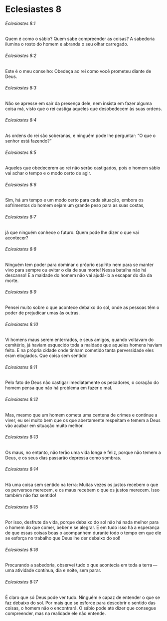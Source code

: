 # Eclesiastes 8

###### Eclesiastes 8:1

Quem é como o sábio? Quem sabe compreender as coisas? A sabedoria ilumina o rosto do homem e abranda o seu olhar carregado.

###### Eclesiastes 8:2

Este é o meu conselho: Obedeça ao rei como você prometeu diante de Deus.

###### Eclesiastes 8:3

Não se apresse em sair da presença dele, nem insista em fazer alguma coisa má, visto que o rei castiga aqueles que desobedecem às suas ordens.

###### Eclesiastes 8:4

As ordens do rei são soberanas, e ninguém pode lhe perguntar: “O que o senhor está fazendo?”

###### Eclesiastes 8:5

Aqueles que obedecerem ao rei não serão castigados, pois o homem sábio vai achar o tempo e o modo certo de agir.

###### Eclesiastes 8:6

Sim, há um tempo e um modo certo para cada situação, embora os sofrimentos do homem sejam um grande peso para as suas costas,

###### Eclesiastes 8:7

já que ninguém conhece o futuro. Quem pode lhe dizer o que vai acontecer?

###### Eclesiastes 8:8

Ninguém tem poder para dominar o próprio espírito nem para se manter vivo para sempre ou evitar o dia de sua morte! Nessa batalha não há descanso! E a maldade do homem não vai ajudá-lo a escapar do dia da morte.

###### Eclesiastes 8:9

Pensei muito sobre o que acontece debaixo do sol, onde as pessoas têm o poder de prejudicar umas às outras.

###### Eclesiastes 8:10

Vi homens maus serem enterrados, e seus amigos, quando voltavam do cemitério, já haviam esquecido toda a maldade que aqueles homens haviam feito. E na própria cidade onde tinham cometido tanta perversidade eles eram elogiados. Que coisa sem sentido!

###### Eclesiastes 8:11

Pelo fato de Deus não castigar imediatamente os pecadores, o coração do homem pensa que não há problema em fazer o mal.

###### Eclesiastes 8:12

Mas, mesmo que um homem cometa uma centena de crimes e continue a viver, eu sei muito bem que os que abertamente respeitam e temem a Deus vão acabar em situação muito melhor.

###### Eclesiastes 8:13

Os maus, no entanto, não terão uma vida longa e feliz, porque não temem a Deus, e os seus dias passarão depressa como sombras.

###### Eclesiastes 8:14

Há uma coisa sem sentido na terra: Muitas vezes os justos recebem o que os perversos merecem, e os maus recebem o que os justos merecem. Isso também não faz sentido!

###### Eclesiastes 8:15

Por isso, desfrute da vida, porque debaixo do sol não há nada melhor para o homem do que comer, beber e se alegrar. E em tudo isso há a esperança de que essas coisas boas o acompanhem durante todo o tempo em que ele se esforça no trabalho que Deus lhe der debaixo do sol!

###### Eclesiastes 8:16

Procurando a sabedoria, observei tudo o que acontecia em toda a terra — uma atividade contínua, dia e noite, sem parar.

###### Eclesiastes 8:17

É claro que só Deus pode ver tudo. Ninguém é capaz de entender o que se faz debaixo do sol. Por mais que se esforce para descobrir o sentido das coisas, o homem não o encontrará. O sábio pode até dizer que consegue compreender, mas na realidade ele não entende.

